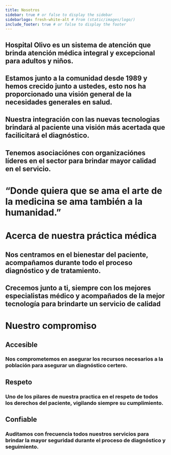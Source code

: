 ```yaml
---
title: Nosotros
sidebar: true # or false to display the sidebar
sidebarlogo: fresh-white-alt # From (static/images/logo/)
include_footer: true # or false to display the footer
---
```

## Hospital Olivo es un sistema de atención  que brinda atención médica integral y excepcional para adultos y niños.
## Estamos junto a la comunidad desde 1989 y hemos crecido junto a ustedes, esto nos ha proporcionado una visión general de la necesidades generales en salud.
## Nuestra integración con las nuevas tecnologias brindará al paciente una visión más acertada que facilicitará el diagnóstico.
## Tenemos asociaciónes con organizaciónes líderes en el sector para brindar mayor calidad en el servicio.

# “Donde quiera que se ama el arte de la medicina se ama también a la humanidad.” 

# Acerca de nuestra práctica médica
## Nos centramos en el bienestar del paciente, acompañamos durante todo el proceso diagnóstico y de tratamiento.
## Crecemos junto a ti, siempre con los mejores especialistas médico y acompañados de la mejor tecnología para brindarte un servicio de calidad

# Nuestro compromiso
## Accesible
### Nos comprometemos en asegurar los recursos necesarios a la población para asegurar un diagnóstico certero.
## Respeto
### Uno de los pilares de nuestra practica en el respeto de todos los derechos del paciente, vigilando siempre su cumplimiento.
## Confiable
### Auditamos con frecuencia todos nuestros servicios para brindar la mayor seguridad durante el proceso de diagnóstico y seguimiento.
##
